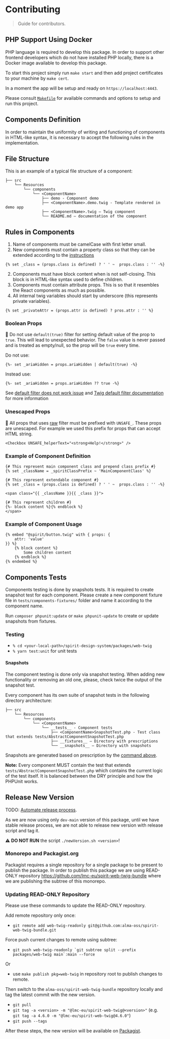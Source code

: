 # Contributing

> Guide for contributors.

## PHP Support Using Docker

PHP language is required to develop this package. In order to support other frontend developers which do not have installed PHP locally, there is a Docker image available to develop this package.

To start this project simply run `make start` and then add project certificates to your machine by `make cert`.

In a moment the app will be setup and ready on `https://localhost:4443`.

Please consult [`Makefile`][makefile] for available commands and options to setup and run this project.

## Components Definition

In order to maintain the uniformity of writing and functioning of components in HTML-like syntax, it is necessary to accept the following rules in the implementation.

## File Structure

This is an example of a typical file structure of a component:

```text
├── src
    └── Resources
        └── components
            └── <ComponentName>
                ├── demo - Component demo
                ├── <ComponentName>.demo.twig - Template rendered in demo app
                ├── <ComponentName>.twig — Twig component
                └── README.md — documentation of the component
```

## Rules in Components

1. Name of components must be camelCase with first letter small.
2. New components must contain a property class so that they can be extended according to the [instructions](https://github.com/lmc-eu/spirit-design-system/blob/main/packages/web-twig/docs/extend-components.md)

```twig
{% set _class = (props.class is defined) ? ' ' ~  props.class : '' -%}
```

2. Components must have block content when is not self-closing. This block is in HTML-like syntax used to define children.
3. Components must contain attribute props. This is so that it resembles the React components as much as possible.
4. All internal twig variables should start by underscore (this represents private variables).

```twig
{% set _privateAttr = (props.attr is defined) ? pros.attr : '' %}
```

### Boolean Props

🚨 Do not use `default(true)` filter for setting default value of the prop to `true`.
This will lead to unexpected behavior.
The `false` value is never passed and is treated as empty/null, so the prop will be `true` every time.

Do not use:

```twig
{%- set _ariaHidden = props.ariaHidden | default(true) -%}
```

Instead use:

```twig
{%- set _ariaHidden = props.ariaHidden ?? true -%}
```

See [default filter does not work issue][default-filter-issue] and [Twig default filter documentation][default-filter-documentation] for more information

### Unescaped Props

🚨 All props that uses [raw][raw] filter must be prefixed with `UNSAFE_`.
These props are unescaped.
For example we used this prefix for props that can accept HTML string.

```twig
<Checkbox UNSAFE_helperText="<strong>Help!</strong>" />
```

### Example of Component Definition

```twig
{# This represent main component class and prepend class prefix #}
{% set _className = _spiritClassPrefix ~ 'MainComponentClass' %}

{# This represent extendable component #}
{% set _class = (props.class is defined) ? ' ' ~  props.class : '' -%}

<span class="{{ _className }}{{ _class }}">

{# This represent children #}
{%- block content %}{% endblock %}
</span>
```

### Example of Component Usage

```twig
{% embed "@spirit/button.twig" with { props: {
    attr: 'value'
}} %}
    {% block content %}
        Some children content
    {% endblock %}
{% endembed %}
```

## Components Tests

Components testing is done by snapshots tests. It is required to create snapshot test for each component. Please create a new component fixture file in `tests/components-fixtures/` folder and name it according to the component name.

Run `composer phpunit:update` or `make phpunit-update` to create or update snapshots from fixtures.

### Testing

- `% cd <your-local-path>/spirit-design-system/packages/web-twig`
- `% yarn test:unit` for unit tests

#### Snapshots

The component testing is done only via snapshot testing.
When adding new functionality or removing an old one, please, check twice the output of the snapshot test.

Every component has its own suite of snapshot tests in the following directory architecture:

```text
├── src
    └── Resources
        └── components
            └── <ComponentName>
                └── __tests__ - Component tests
                    ├── <ComponentName>SnapshotTest.php - Test class that extends tests/AbstractComponentSnapshotTest.php
                    ├── __fixtures__ — Directory with prescriptions
                    └── __snapshots__ — Directory with snapshots
```

Snapshots are generated based on prescription by the [command above](#components-tests).

**Note:** Every component MUST contain the test that extends `tests/AbstractComponentSnapshotTest.php` which contains the current logic of the test itself.
It is balanced between the DRY principle and how the PHPUnit works.

## Release New Version

TODO: [Automate release process][automate-release-process].

As we are now using only `dev-main` version of this package, until we have stable release process, we are not able to release new version with release script and tag it.

⚠️ **DO NOT RUN** the script `./newVersion.sh <version>`!

### Monorepo and Packagist.org

Packagist requires a single repository for a single package to be present to publish the package. In order to publish this package we are using READ-ONLY repository https://github.com/lmc-eu/spirit-web-twig-bundle where we are publishing the subtree of this monorepo.

### Updating READ-ONLY Repository

Please use these commands to update the READ-ONLY repository.

Add remote repository only once:

- `git remote add web-twig-readonly git@github.com:alma-oss/spirit-web-twig-bundle.git`

Force push current changes to remote using subtree:

- ``git push web-twig-readonly `git subtree split --prefix packages/web-twig main`:main --force``

Or

- use `make publish pkg=web-twig` in repository root to publish changes to remote.

Then switch to the `alma-oss/spirit-web-twig-bundle` repository locally and tag the latest commit with the new version.

- `git pull`
- `git tag -a <version> -m "@lmc-eu/spirit-web-twig@<version>"` (e.g. `git tag -a 4.6.0 -m "@lmc-eu/spirit-web-twig@4.6.0"`)
- `git push --tags`

After these steps, the new version will be available on [Packagist][packagist-spirit-web-twig-bundle].

[automate-release-process]: https://github.com/lmc-eu/spirit-design-system/issues/393
[default-filter-issue]: https://github.com/twigphp/Twig/issues/769
[default-filter-documentation]: https://twig.symfony.com/doc/2.x/filters/default.html
[makefile]: https://github.com/lmc-eu/spirit-design-system/blob/main/packages/web-twig/Makefile
[packagist-spirit-web-twig-bundle]: https://packagist.org/packages/lmc/spirit-web-twig-bundle
[raw]: https://twig.symfony.com/doc/3.x/filters/raw.html

